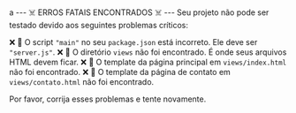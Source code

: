 a
--- ☠️ ERROS FATAIS ENCONTRADOS ☠️ ---
Seu projeto não pode ser testado devido aos seguintes problemas críticos:

❌ 🎯 O script `"main"` no seu `package.json` está incorreto. Ele deve ser `"server.js"`.
❌ 📁 O diretório `views` não foi encontrado. É onde seus arquivos HTML devem ficar.
❌ 📄 O template da página principal em `views/index.html` não foi encontrado.
❌ 📄 O template da página de contato em `views/contato.html` não foi encontrado.

Por favor, corrija esses problemas e tente novamente.
